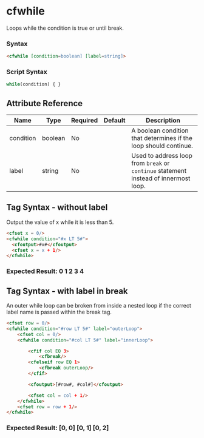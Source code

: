 # cfwhile

Loops while the condition is true or until break.

### Syntax

```html
<cfwhile [condition=boolean] [label=string]>
```

### Script Syntax

```javascript
while(condition) { }
```

## Attribute Reference

| Name | Type | Required | Default | Description |
| --- | --- | --- | --- | --- |
| condition | boolean | No |  | A boolean condition that determines if the loop should continue. |
| label | string | No |  | Used to address loop from `break` or `continue` statement instead of innermost loop. |

## Tag Syntax - without label

Output the value of x while it is less than 5.

```html
<cfset x = 0/>
<cfwhile condition="#x LT 5#">
  <cfoutput>#x#</cfoutput>
  <cfset x = x + 1/>
</cfwhile>
```

### Expected Result: 0 1 2 3 4

## Tag Syntax - with label in break

An outer while loop can be broken from inside a nested loop if the correct label name is passed within the break tag.

```html
<cfset row = 0/>
<cfwhile condition="#row LT 5#" label="outerLoop">
    <cfset col = 0/>
    <cfwhile condition="#col LT 5#" label="innerLoop">

        <cfif col EQ 3>
            <cfbreak/>
        <cfelseif row EQ 1>
            <cfbreak outerLoop/>
        </cfif>

        <cfoutput>[#row#, #col#]</cfoutput>

        <cfset col = col + 1/>
    </cfwhile>
    <cfset row = row + 1/>
</cfwhile>
```

### Expected Result: [0, 0] [0, 1] [0, 2]
